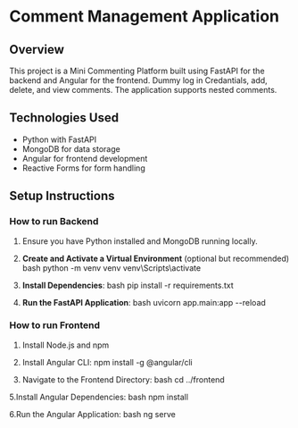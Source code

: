 # Comment Management Application

## Overview
This project is a Mini Commenting Platform built using FastAPI for the backend and Angular for the frontend. Dummy log in Credantials, add, delete, and view comments. The application supports nested comments.

## Technologies Used
- Python with FastAPI
- MongoDB for data storage
- Angular for frontend development
- Reactive Forms for form handling

## Setup Instructions

### How to run Backend

1. Ensure you have Python installed and MongoDB running locally.

2. **Create and Activate a Virtual Environment** (optional but recommended)
    bash
    python -m venv venv
    venv\Scripts\activate

3. **Install Dependencies**:
    bash
    pip install -r requirements.txt

4. **Run the FastAPI Application**:
    bash
    uvicorn app.main:app --reload

### How to run Frontend

1. Install Node.js and npm

2. Install Angular CLI:
    npm install -g @angular/cli

4. Navigate to the Frontend Directory:
    bash
    cd ../frontend

5.Install Angular Dependencies:
    bash
    npm install

6.Run the Angular Application:
    bash
    ng serve
